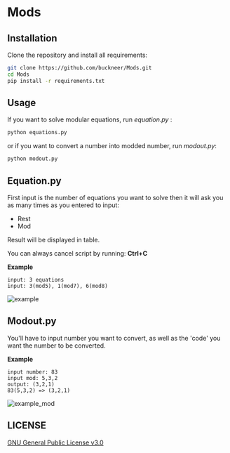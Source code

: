 # Mods

## Installation

Clone the repository and install all requirements:
```bash
git clone https://github.com/buckneer/Mods.git
cd Mods
pip install -r requirements.txt
```
## Usage

If you want to solve modular equations, run _equation.py_ :
```bash
python equations.py
```
or if you want to convert a number into modded number, run _modout.py_:
```bash
python modout.py
```

## Equation.py
First input is the number of equations you want to solve then it will ask you as many times as you entered to input:
- Rest
- Mod

Result will be displayed in table.

You can always cancel script by running: **Ctrl+C**

**Example**
```input
input: 3 equations
input: 3(mod5), 1(mod7), 6(mod8)
```


![example](https://user-images.githubusercontent.com/42391164/122809328-40f7a700-d2ce-11eb-811a-d76dd3dd1673.png)


## Modout.py

You'll have to input number you want to convert, as well as the 'code' you want the number to be converted.

**Example**
```
input number: 83
input mod: 5,3,2
output: (3,2,1)
83(5,3,2) => (3,2,1)
```

![example_mod](https://user-images.githubusercontent.com/42391164/122809155-05f57380-d2ce-11eb-85ee-ebb8a09771e1.png)


## LICENSE
[GNU General Public License v3.0](LICENSE)

